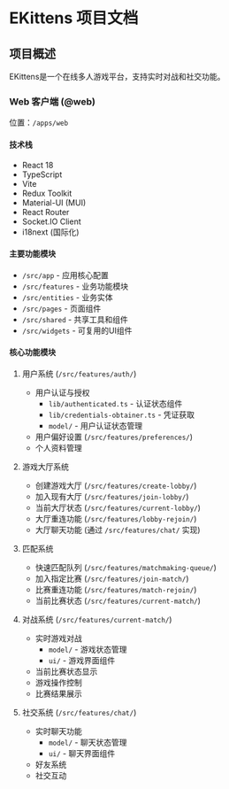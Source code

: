 # EKittens 项目文档

## 项目概述
EKittens是一个在线多人游戏平台，支持实时对战和社交功能。

### Web 客户端 (@web)

位置：`/apps/web`

#### 技术栈
- React 18
- TypeScript
- Vite
- Redux Toolkit
- Material-UI (MUI)
- React Router
- Socket.IO Client
- i18next (国际化)

#### 主要功能模块
- `/src/app` - 应用核心配置
- `/src/features` - 业务功能模块
- `/src/entities` - 业务实体
- `/src/pages` - 页面组件
- `/src/shared` - 共享工具和组件
- `/src/widgets` - 可复用的UI组件


#### 核心功能模块

1. 用户系统 (`/src/features/auth/`)
   - 用户认证与授权
     - `lib/authenticated.ts` - 认证状态组件
     - `lib/credentials-obtainer.ts` - 凭证获取
     - `model/` - 用户认证状态管理
   - 用户偏好设置 (`/src/features/preferences/`)
   - 个人资料管理

2. 游戏大厅系统
   - 创建游戏大厅 (`/src/features/create-lobby/`)
   - 加入现有大厅 (`/src/features/join-lobby/`)
   - 当前大厅状态 (`/src/features/current-lobby/`)
   - 大厅重连功能 (`/src/features/lobby-rejoin/`)
   - 大厅聊天功能 (通过 `/src/features/chat/` 实现)

3. 匹配系统
   - 快速匹配队列 (`/src/features/matchmaking-queue/`)
   - 加入指定比赛 (`/src/features/join-match/`)
   - 比赛重连功能 (`/src/features/match-rejoin/`)
   - 当前比赛状态 (`/src/features/current-match/`)

4. 对战系统 (`/src/features/current-match/`)
   - 实时游戏对战
     - `model/` - 游戏状态管理
     - `ui/` - 游戏界面组件
   - 当前比赛状态显示
   - 游戏操作控制
   - 比赛结果展示

5. 社交系统 (`/src/features/chat/`)
   - 实时聊天功能
     - `model/` - 聊天状态管理
     - `ui/` - 聊天界面组件
   - 好友系统
   - 社交互动
